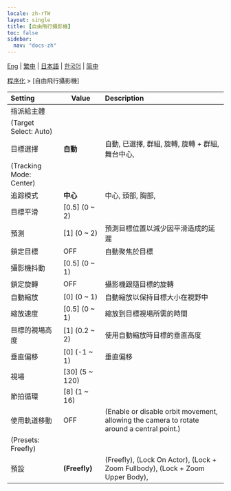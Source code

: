 ```yaml
---
locale: zh-rTW
layout: single
title: [自由飛行攝影機]
toc: false
sidebar:
  nav: "docs-zh"
---
```

[Eng](/dancexr/menu/2025.4/motion/freefly_cam) | [繁中](/tw/dancexr/menu/2025.4/motion/freefly_cam) | [日本語](/jp/dancexr/menu/2025.4/motion/freefly_cam) | [한국어](/kr/dancexr/menu/2025.4/motion/freefly_cam) | [简中](/zh/dancexr/menu/2025.4/motion/freefly_cam)

[程序化](../menu#程序化) > [自由飛行攝影機]



| Setting | Value | Description |
| :--- | --- | :--- |
| 指派給主體 || 
| (Target Select: Auto) || 
| 目標選擇 | **自動** | 自動, 已選擇, 群組, 旋轉, 旋轉 + 群組, 舞台中心,  |
| (Tracking Mode: Center) || 
| 追踪模式 | **中心** | 中心, 頭部, 胸部,  |
| 目標平滑 | [0.5] (0 ~ 2) | 
| 預測 | [1] (0 ~ 2) | 預測目標位置以減少因平滑造成的延遲
| 鎖定目標 | OFF | 自動聚焦於目標
| 攝影機抖動 | [0.5] (0 ~ 1) | 
| 鎖定旋轉 | OFF | 攝影機跟隨目標的旋轉
| 自動縮放 | [0] (0 ~ 1) | 自動縮放以保持目標大小在視野中
| 縮放速度 | [0.5] (0 ~ 1) | 縮放到目標視場所需的時間
| 目標的視場高度 | [1] (0.2 ~ 2) | 使用自動縮放時目標的垂直高度
| 垂直偏移 | [0] (-1 ~ 1) | 垂直偏移
| 視場 | [30] (5 ~ 120) | 
| 節拍循環 | [8] (1 ~ 16) | 
| 使用軌道移動 | OFF | (Enable or disable orbit movement, allowing the camera to rotate around a central point.)
| (Presets: Freefly) || 
| 預設 | **(Freefly)** | (Freefly), (Lock On Actor), (Lock + Zoom Fullbody), (Lock + Zoom Upper Body),  |

